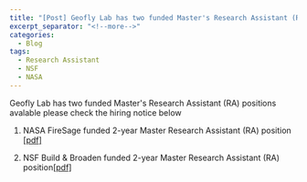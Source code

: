 ```yaml
---
title: "[Post] Geofly Lab has two funded Master's Research Assistant (RA) positions avalable"
excerpt_separator: "<!--more-->"
categories:
  - Blog
tags:
  - Research Assistant
  - NSF
  - NASA
---
```

Geofly Lab has two funded Master's Research Assistant (RA) positions avalable please check the hiring notice below

1) NASA FireSage funded 2-year Master Research Assistant (RA) position [[pdf]](https://www.dropbox.com/scl/fi/t8wz19m1sbzhpl6ezbw3u/NASA-FireSage-Funded-graduate-position-at-SJSU.pdf?rlkey=l5szgcz8fpxic2i9lm9tkvozh&dl=0)

2) NSF Build & Broaden funded 2-year Master Research Assistant (RA) position[[pdf]](https://www.dropbox.com/scl/fi/ttdw61u2m221nam9h9h9i/NSF-B2-Funded-RA-position-at-SJSU.pdf?rlkey=xz43bpc58ny8bb4g43cofpwj3&dl=0)


